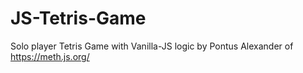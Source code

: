 # JS-Tetris-Game
Solo player Tetris Game with Vanilla-JS logic by Pontus Alexander of https://meth.js.org/

